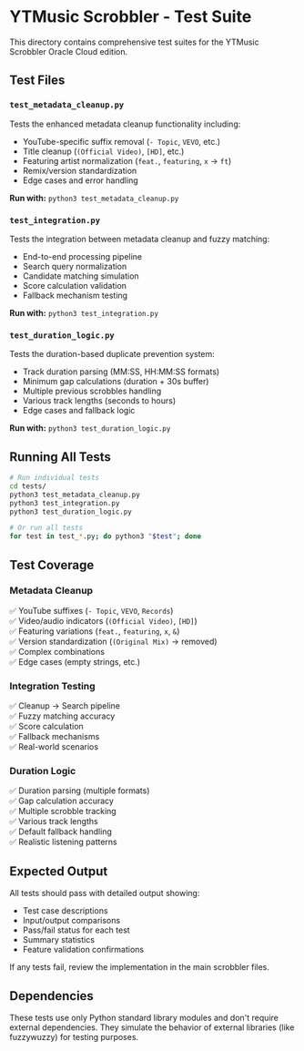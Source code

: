 # YTMusic Scrobbler - Test Suite

This directory contains comprehensive test suites for the YTMusic Scrobbler Oracle Cloud edition.

## Test Files

### `test_metadata_cleanup.py`
Tests the enhanced metadata cleanup functionality including:
- YouTube-specific suffix removal (`- Topic`, `VEVO`, etc.)
- Title cleanup (`(Official Video)`, `[HD]`, etc.)
- Featuring artist normalization (`feat.`, `featuring`, `x` → `ft`)
- Remix/version standardization
- Edge cases and error handling

**Run with:** `python3 test_metadata_cleanup.py`

### `test_integration.py`
Tests the integration between metadata cleanup and fuzzy matching:
- End-to-end processing pipeline
- Search query normalization
- Candidate matching simulation
- Score calculation validation
- Fallback mechanism testing

**Run with:** `python3 test_integration.py`

### `test_duration_logic.py`
Tests the duration-based duplicate prevention system:
- Track duration parsing (MM:SS, HH:MM:SS formats)
- Minimum gap calculations (duration + 30s buffer)
- Multiple previous scrobbles handling
- Various track lengths (seconds to hours)
- Edge cases and fallback logic

**Run with:** `python3 test_duration_logic.py`

## Running All Tests

```bash
# Run individual tests
cd tests/
python3 test_metadata_cleanup.py
python3 test_integration.py
python3 test_duration_logic.py

# Or run all tests
for test in test_*.py; do python3 "$test"; done
```

## Test Coverage

### Metadata Cleanup
✅ YouTube suffixes (`- Topic`, `VEVO`, `Records`)  
✅ Video/audio indicators (`(Official Video)`, `[HD]`)  
✅ Featuring variations (`feat.`, `featuring`, `x`, `&`)  
✅ Version standardization (`(Original Mix)` → removed)  
✅ Complex combinations  
✅ Edge cases (empty strings, etc.)

### Integration Testing
✅ Cleanup → Search pipeline  
✅ Fuzzy matching accuracy  
✅ Score calculation  
✅ Fallback mechanisms  
✅ Real-world scenarios

### Duration Logic
✅ Duration parsing (multiple formats)  
✅ Gap calculation accuracy  
✅ Multiple scrobble tracking  
✅ Various track lengths  
✅ Default fallback handling  
✅ Realistic listening patterns

## Expected Output

All tests should pass with detailed output showing:
- Test case descriptions
- Input/output comparisons
- Pass/fail status for each test
- Summary statistics
- Feature validation confirmations

If any tests fail, review the implementation in the main scrobbler files.

## Dependencies

These tests use only Python standard library modules and don't require external dependencies. They simulate the behavior of external libraries (like fuzzywuzzy) for testing purposes.